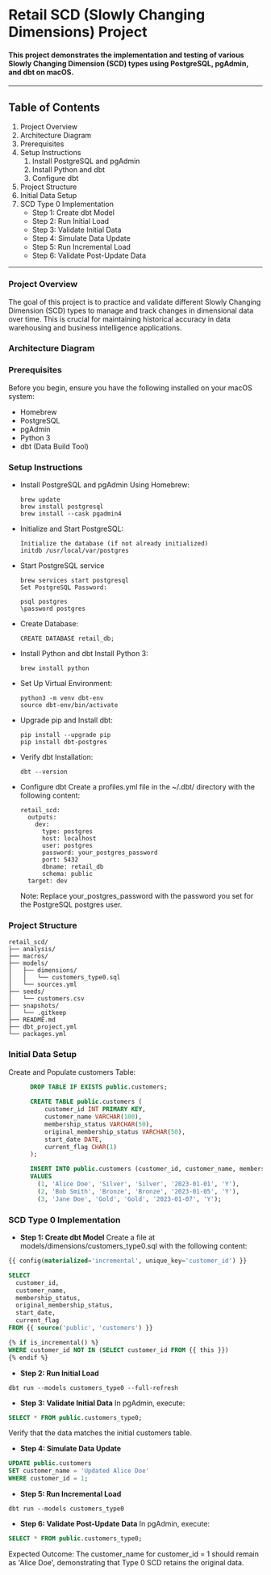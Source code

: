 # Retail SCD (Slowly Changing Dimensions) Project

#### This project demonstrates the implementation and testing of various Slowly Changing Dimension (SCD) types using PostgreSQL, pgAdmin, and dbt on macOS.
---
## Table of Contents
1. Project Overview
2. Architecture Diagram
3. Prerequisites
4. Setup Instructions
    1. Install PostgreSQL and pgAdmin
    2. Install Python and dbt
    3. Configure dbt
5. Project Structure
6. Initial Data Setup
7. SCD Type 0 Implementation
   - Step 1: Create dbt Model
   - Step 2: Run Initial Load
   - Step 3: Validate Initial Data
   - Step 4: Simulate Data Update
   - Step 5: Run Incremental Load
   - Step 6: Validate Post-Update Data

--- 
### Project Overview
The goal of this project is to practice and validate different Slowly Changing Dimension (SCD) types to manage and track changes in dimensional data over time. This is crucial for maintaining historical accuracy in data warehousing and business intelligence applications.


### Architecture Diagram


### Prerequisites
Before you begin, ensure you have the following installed on your macOS system:

- Homebrew
- PostgreSQL
- pgAdmin
- Python 3
- dbt (Data Build Tool)

  
### Setup Instructions
- Install PostgreSQL and pgAdmin
    Using Homebrew:
    
    ```
    brew update
    brew install postgresql
    brew install --cask pgadmin4
    ```

- Initialize and Start PostgreSQL:

    ```
    Initialize the database (if not already initialized)
    initdb /usr/local/var/postgres
    ```

- Start PostgreSQL service
    ```
    brew services start postgresql
    Set PostgreSQL Password:
    ```
    ```
    psql postgres
    \password postgres
    ```
- Create Database:
    ```
    CREATE DATABASE retail_db;
    ```
- Install Python and dbt
    Install Python 3:
    ```
    brew install python
    ```

- Set Up Virtual Environment:

    ```
    python3 -m venv dbt-env
    source dbt-env/bin/activate
    ```
- Upgrade pip and Install dbt:
    ```
    pip install --upgrade pip
    pip install dbt-postgres
    ```

- Verify dbt Installation:

    ```
    dbt --version
    ```
- Configure dbt
    Create a profiles.yml file in the ~/.dbt/ directory with the following content:
    ```
    retail_scd:
      outputs:
        dev:
          type: postgres
          host: localhost
          user: postgres
          password: your_postgres_password
          port: 5432
          dbname: retail_db
          schema: public
      target: dev
    ```
    Note: Replace your_postgres_password with the password you set for the PostgreSQL postgres user.

### Project Structure

```
retail_scd/
├── analysis/
├── macros/
├── models/
│   ├── dimensions/
│   │   └── customers_type0.sql
│   └── sources.yml
├── seeds/
│   └── customers.csv
├── snapshots/
│   └── .gitkeep
├── README.md
├── dbt_project.yml
└── packages.yml
```

### Initial Data Setup
Create and Populate customers Table:
```sql
      DROP TABLE IF EXISTS public.customers;
      
      CREATE TABLE public.customers (
          customer_id INT PRIMARY KEY,
          customer_name VARCHAR(100),
          membership_status VARCHAR(50),
          original_membership_status VARCHAR(50),
          start_date DATE,
          current_flag CHAR(1)
      );
```
```sql
      INSERT INTO public.customers (customer_id, customer_name, membership_status, original_membership_status, start_date, current_flag)
      VALUES
        (1, 'Alice Doe', 'Silver', 'Silver', '2023-01-01', 'Y'),
        (2, 'Bob Smith', 'Bronze', 'Bronze', '2023-01-05', 'Y'),
        (3, 'Jane Doe', 'Gold', 'Gold', '2023-01-07', 'Y');
```

### SCD Type 0 Implementation
- **Step 1: Create dbt Model**
    Create a file at models/dimensions/customers_type0.sql with the following content:

```sql
{{ config(materialized='incremental', unique_key='customer_id') }}

SELECT
  customer_id,
  customer_name,
  membership_status,
  original_membership_status,
  start_date,
  current_flag
FROM {{ source('public', 'customers') }}

{% if is_incremental() %}
WHERE customer_id NOT IN (SELECT customer_id FROM {{ this }})
{% endif %}
```
- **Step 2: Run Initial Load**
```shell
dbt run --models customers_type0 --full-refresh
```

- **Step 3: Validate Initial Data**
In pgAdmin, execute:

```sql
SELECT * FROM public.customers_type0;
```
Verify that the data matches the initial customers table.

- **Step 4: Simulate Data Update**
```sql
UPDATE public.customers
SET customer_name = 'Updated Alice Doe'
WHERE customer_id = 1;
```
- **Step 5: Run Incremental Load**
```
dbt run --models customers_type0
```

- **Step 6: Validate Post-Update Data**
In pgAdmin, execute:

```sql
SELECT * FROM public.customers_type0;
```
  Expected Outcome: The customer_name for customer_id = 1 should remain as 'Alice Doe', demonstrating that Type 0 SCD retains the original data.
